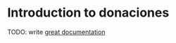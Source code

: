 # Introduction to donaciones

TODO: write [great documentation](http://jacobian.org/writing/what-to-write/)
